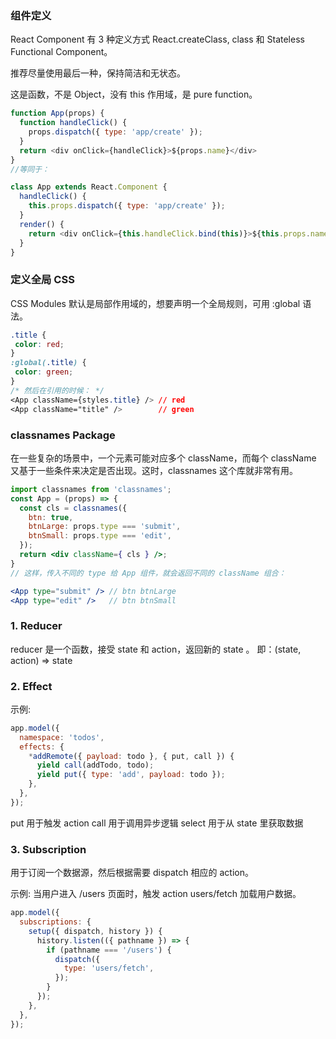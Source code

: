
### 组件定义

React Component 有 3 种定义方式 
React.createClass, class 和 Stateless Functional Component。

推荐尽量使用最后一种，保持简洁和无状态。

这是函数，不是 Object，没有 this 作用域，是 pure function。
```js
function App(props) {
  function handleClick() {
    props.dispatch({ type: 'app/create' });
  }
  return <div onClick={handleClick}>${props.name}</div>
}
//等同于：

class App extends React.Component {
  handleClick() {
    this.props.dispatch({ type: 'app/create' });
  }
  render() {
    return <div onClick={this.handleClick.bind(this)}>${this.props.name}</div>
  }
}
```




### 定义全局 CSS
CSS Modules 默认是局部作用域的，想要声明一个全局规则，可用 :global 语法。
 
 ```css
.title {
  color: red;
}
:global(.title) {
  color: green;
}
/* 然后在引用的时候： */
<App className={styles.title} /> // red
<App className="title" />        // green
```


### classnames Package
在一些复杂的场景中，一个元素可能对应多个 className，而每个 className 又基于一些条件来决定是否出现。这时，classnames 这个库就非常有用。

```jsx
import classnames from 'classnames';
const App = (props) => {
  const cls = classnames({
    btn: true,
    btnLarge: props.type === 'submit',
    btnSmall: props.type === 'edit',
  });
  return <div className={ cls } />;
}
// 这样，传入不同的 type 给 App 组件，就会返回不同的 className 组合：

<App type="submit" /> // btn btnLarge
<App type="edit" />   // btn btnSmall
```


### 1. Reducer 
reducer 是一个函数，接受 state 和 action，返回新的 state 。
即：(state, action) => state

### 2. Effect

示例:
```jsx
app.model({
  namespace: 'todos',
  effects: {
    *addRemote({ payload: todo }, { put, call }) {
      yield call(addTodo, todo);
      yield put({ type: 'add', payload: todo });
    },
  },
});
```

put 用于触发 action
call 用于调用异步逻辑
select 用于从 state 里获取数据


### 3. Subscription
用于订阅一个数据源，然后根据需要 dispatch 相应的 action。

示例: 当用户进入 /users 页面时，触发 action users/fetch 加载用户数据。
```jsx
app.model({
  subscriptions: {
    setup({ dispatch, history }) {
      history.listen(({ pathname }) => {
        if (pathname === '/users') {
          dispatch({
            type: 'users/fetch',
          });
        }
      });
    },
  },
});

```